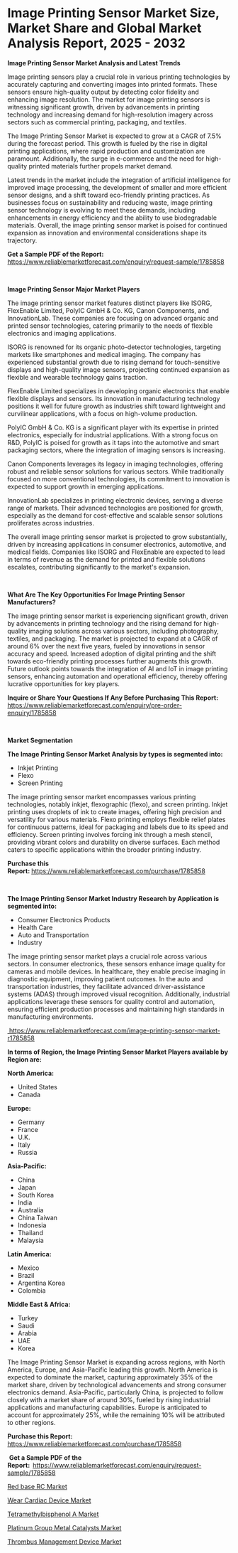 <p><h1>Image Printing Sensor Market Size, Market Share and Global Market Analysis Report, 2025 - 2032</h1></p><p><strong>Image Printing Sensor Market Analysis and Latest Trends</strong></p>
<p><p>Image printing sensors play a crucial role in various printing technologies by accurately capturing and converting images into printed formats. These sensors ensure high-quality output by detecting color fidelity and enhancing image resolution. The market for image printing sensors is witnessing significant growth, driven by advancements in printing technology and increasing demand for high-resolution imagery across sectors such as commercial printing, packaging, and textiles.</p><p>The Image Printing Sensor Market is expected to grow at a CAGR of 7.5% during the forecast period. This growth is fueled by the rise in digital printing applications, where rapid production and customization are paramount. Additionally, the surge in e-commerce and the need for high-quality printed materials further propels market demand.</p><p>Latest trends in the market include the integration of artificial intelligence for improved image processing, the development of smaller and more efficient sensor designs, and a shift toward eco-friendly printing practices. As businesses focus on sustainability and reducing waste, image printing sensor technology is evolving to meet these demands, including enhancements in energy efficiency and the ability to use biodegradable materials. Overall, the image printing sensor market is poised for continued expansion as innovation and environmental considerations shape its trajectory.</p></p>
<p><strong>Get a Sample PDF of the Report:&nbsp;</strong> <a href="https://www.reliablemarketforecast.com/enquiry/request-sample/1785858?utm_campaign=1893&utm_medium=2&utm_source=Github&utm_content=ia&utm_term=25032025&utm_id=image-printing-sensor">https://www.reliablemarketforecast.com/enquiry/request-sample/1785858</a></p>
<p>&nbsp;</p>
<p><strong>Image Printing Sensor Major Market Players</strong></p>
<p><p>The image printing sensor market features distinct players like ISORG, FlexEnable Limited, PolyIC GmbH & Co. KG, Canon Components, and InnovationLab. These companies are focusing on advanced organic and printed sensor technologies, catering primarily to the needs of flexible electronics and imaging applications.</p><p>ISORG is renowned for its organic photo-detector technologies, targeting markets like smartphones and medical imaging. The company has experienced substantial growth due to rising demand for touch-sensitive displays and high-quality image sensors, projecting continued expansion as flexible and wearable technology gains traction.</p><p>FlexEnable Limited specializes in developing organic electronics that enable flexible displays and sensors. Its innovation in manufacturing technology positions it well for future growth as industries shift toward lightweight and curvilinear applications, with a focus on high-volume production.</p><p>PolyIC GmbH & Co. KG is a significant player with its expertise in printed electronics, especially for industrial applications. With a strong focus on R&D, PolyIC is poised for growth as it taps into the automotive and smart packaging sectors, where the integration of imaging sensors is increasing.</p><p>Canon Components leverages its legacy in imaging technologies, offering robust and reliable sensor solutions for various sectors. While traditionally focused on more conventional technologies, its commitment to innovation is expected to support growth in emerging applications.</p><p>InnovationLab specializes in printing electronic devices, serving a diverse range of markets. Their advanced technologies are positioned for growth, especially as the demand for cost-effective and scalable sensor solutions proliferates across industries.</p><p>The overall image printing sensor market is projected to grow substantially, driven by increasing applications in consumer electronics, automotive, and medical fields. Companies like ISORG and FlexEnable are expected to lead in terms of revenue as the demand for printed and flexible solutions escalates, contributing significantly to the market's expansion.</p></p>
<p>&nbsp;</p>
<p><strong>What Are The Key Opportunities For Image Printing Sensor Manufacturers?</strong></p>
<p><p>The image printing sensor market is experiencing significant growth, driven by advancements in printing technology and the rising demand for high-quality imaging solutions across various sectors, including photography, textiles, and packaging. The market is projected to expand at a CAGR of around 6% over the next five years, fueled by innovations in sensor accuracy and speed. Increased adoption of digital printing and the shift towards eco-friendly printing processes further augments this growth. Future outlook points towards the integration of AI and IoT in image printing sensors, enhancing automation and operational efficiency, thereby offering lucrative opportunities for key players.</p></p>
<p><strong>Inquire or Share Your Questions If Any Before Purchasing This Report:</strong> <a href="https://www.reliablemarketforecast.com/enquiry/pre-order-enquiry/1785858?utm_campaign=1893&utm_medium=2&utm_source=Github&utm_content=ia&utm_term=25032025&utm_id=image-printing-sensor">https://www.reliablemarketforecast.com/enquiry/pre-order-enquiry/1785858</a></p>
<p>&nbsp;</p>
<p><strong>Market Segmentation</strong></p>
<p><strong>The Image Printing Sensor Market Analysis by types is segmented into:</strong></p>
<p><ul><li>Inkjet Printing</li><li>Flexo</li><li>Screen Printing</li></ul></p>
<p><p>The image printing sensor market encompasses various printing technologies, notably inkjet, flexographic (flexo), and screen printing. Inkjet printing uses droplets of ink to create images, offering high precision and versatility for various materials. Flexo printing employs flexible relief plates for continuous patterns, ideal for packaging and labels due to its speed and efficiency. Screen printing involves forcing ink through a mesh stencil, providing vibrant colors and durability on diverse surfaces. Each method caters to specific applications within the broader printing industry.</p></p>
<p><strong>Purchase this Report:&nbsp;</strong><a href="https://www.reliablemarketforecast.com/purchase/1785858?utm_campaign=1893&utm_medium=2&utm_source=Github&utm_content=ia&utm_term=25032025&utm_id=image-printing-sensor">https://www.reliablemarketforecast.com/purchase/1785858</a></p>
<p>&nbsp;</p>
<p><strong>The Image Printing Sensor Market Industry Research by Application is segmented into:</strong></p>
<p><ul><li>Consumer Electronics Products</li><li>Health Care</li><li>Auto and Transportation</li><li>Industry</li></ul></p>
<p><p>The image printing sensor market plays a crucial role across various sectors. In consumer electronics, these sensors enhance image quality for cameras and mobile devices. In healthcare, they enable precise imaging in diagnostic equipment, improving patient outcomes. In the auto and transportation industries, they facilitate advanced driver-assistance systems (ADAS) through improved visual recognition. Additionally, industrial applications leverage these sensors for quality control and automation, ensuring efficient production processes and maintaining high standards in manufacturing environments.</p></p>
<p><a href="https://www.reliablemarketforecast.com/image-printing-sensor-market-r1785858?utm_campaign=1893&utm_medium=2&utm_source=Github&utm_content=ia&utm_term=25032025&utm_id=image-printing-sensor">&nbsp;https://www.reliablemarketforecast.com/image-printing-sensor-market-r1785858</a></p>
<p><strong>In terms of Region, the Image Printing Sensor Market Players available by Region are:</strong></p>
<p>
    <p> <strong> North America: </strong>
        <ul>
            <li>United States</li>
            <li>Canada</li>
        </ul>
        </p> 
    <p> <strong> Europe: </strong>
        <ul>
            <li>Germany</li>
            <li>France</li>
            <li>U.K.</li>
            <li>Italy</li>
            <li>Russia</li>
        </ul>
        </p> 
    <p> <strong> Asia-Pacific: </strong>
        <ul>
            <li>China</li>
            <li>Japan</li>
            <li>South Korea</li>
            <li>India</li>
            <li>Australia</li>
            <li>China Taiwan</li>
            <li>Indonesia</li>
            <li>Thailand</li>
            <li>Malaysia</li>
        </ul>
        </p> 
    <p> <strong> Latin America: </strong>
        <ul>
            <li>Mexico</li>
            <li>Brazil</li>
            <li>Argentina Korea</li>
            <li>Colombia</li>
        </ul>
        </p> 
    <p> <strong> Middle East & Africa: </strong>
        <ul>
            <li>Turkey</li>
            <li>Saudi</li>
            <li>Arabia</li>
            <li>UAE</li>
            <li>Korea</li>
        </ul>
    </p>
    </p>
<p><p>The Image Printing Sensor Market is expanding across regions, with North America, Europe, and Asia-Pacific leading this growth. North America is expected to dominate the market, capturing approximately 35% of the market share, driven by technological advancements and strong consumer electronics demand. Asia-Pacific, particularly China, is projected to follow closely with a market share of around 30%, fueled by rising industrial applications and manufacturing capabilities. Europe is anticipated to account for approximately 25%, while the remaining 10% will be attributed to other regions.</p></p>
<p><strong>Purchase this Report: </strong><a href="https://www.reliablemarketforecast.com/purchase/1785858?utm_campaign=1893&utm_medium=2&utm_source=Github&utm_content=ia&utm_term=25032025&utm_id=image-printing-sensor">https://www.reliablemarketforecast.com/purchase/1785858</a></p>
<p>&nbsp;<strong>Get a Sample PDF of the Report:&nbsp;&nbsp;</strong><a href="https://www.reliablemarketforecast.com/enquiry/request-sample/1785858?utm_campaign=1893&utm_medium=2&utm_source=Github&utm_content=ia&utm_term=25032025&utm_id=image-printing-sensor">https://www.reliablemarketforecast.com/enquiry/request-sample/1785858</a></p>
<p><strong></strong></p>
<p><p><a href="https://github.com/tyreinhssan/Market-Research-Report-List-1/blob/main/red-base-rc-market.md?utm_campaign=1893&utm_medium=2&utm_source=Github&utm_content=ia&utm_term=25032025&utm_id=image-printing-sensor">Red base RC Market</a></p><p><a href="https://github.com/barlevsebako/Market-Research-Report-List-1/blob/main/wear-cardiac-device-market.md?utm_campaign=1893&utm_medium=2&utm_source=Github&utm_content=ia&utm_term=25032025&utm_id=image-printing-sensor">Wear Cardiac Device Market</a></p><p><a href="https://github.com/luerabollevc/Market-Research-Report-List-1/blob/main/tetramethylbisphenol-a-market.md?utm_campaign=1893&utm_medium=2&utm_source=Github&utm_content=ia&utm_term=25032025&utm_id=image-printing-sensor">Tetramethylbisphenol A Market</a></p><p><a href="https://github.com/hiwatchucuy/Market-Research-Report-List-1/blob/main/platinum-group-metal-catalysts-market.md?utm_campaign=1893&utm_medium=2&utm_source=Github&utm_content=ia&utm_term=25032025&utm_id=image-printing-sensor">Platinum Group Metal Catalysts Market</a></p><p><a href="https://github.com/aertsfecto0h/Market-Research-Report-List-1/blob/main/thrombus-management-device-market.md?utm_campaign=1893&utm_medium=2&utm_source=Github&utm_content=ia&utm_term=25032025&utm_id=image-printing-sensor">Thrombus Management Device Market</a></p></p>